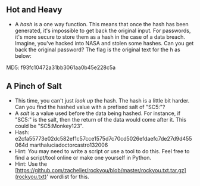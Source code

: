 ## Hot and Heavy
- A <i>hash</i> is a one way function. This means that once the hash has been generated, it's impossible to get back the original input. For passwords, it's more secure to store them as a hash in the case of a data breach. Imagine, you've hacked into NASA and stolen some hashes. Can you get back the original password? The flag is the original text for the h as below: 

MD5: f93fc10472a31bb3061aa0b45e228c5a

## A Pinch of Salt
- This time, you can't just <i>look up</i> the hash. The hash is a little bit harder. Can you find the hashed value with a prefixed salt of "SC5:"?
- A <i>salt</i> is a value used before the data being hashed. For instance, if "SC5:" is the salt, then the return of the data would come after it. This could be "SC5:Monkey123".
- Hash: e2cfa55773e02dc582ef1c57cce1575d7c70cd5026efdaefc7de27d9d455064d
marthaluciadoctorcastro132006
- Hint: You may need to write a script or use a tool to do this. Feel free to find a script/tool online or make one yourself in Python.
- Hint: Use the [https://github.com/zacheller/rockyou/blob/master/rockyou.txt.tar.gz](rockyou.txt)' wordlist for this.